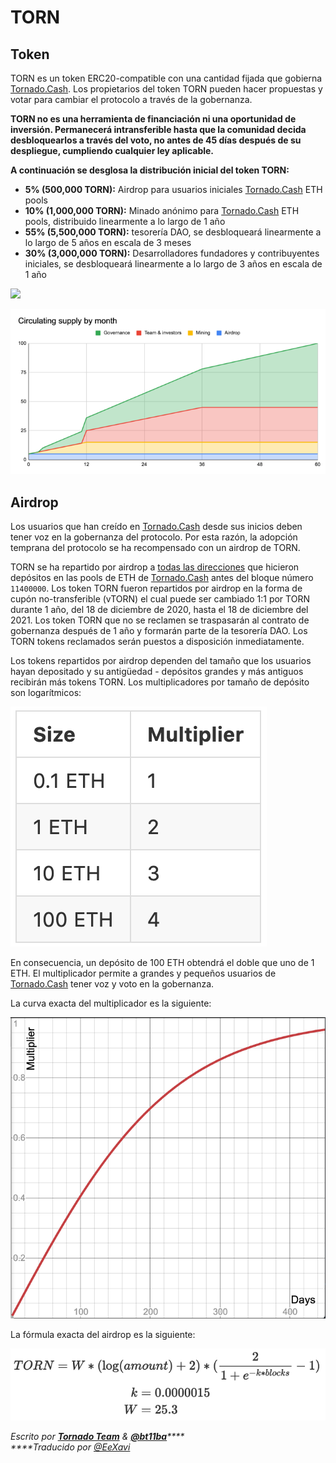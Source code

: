 # TORN

## Token

TORN es un token ERC20-compatible con una cantidad fijada que gobierna [Tornado.Cash](https://tornado.cash). Los propietarios del token TORN pueden hacer propuestas y votar para cambiar el protocolo a través de la gobernanza.

**TORN no es una herramienta de financiación ni una oportunidad de inversión. Permanecerá intransferible hasta que la comunidad decida desbloquearlos a través del voto, no antes de 45 días después de su despliegue, cumpliendo cualquier ley aplicable.**

**A continuación se desglosa la distribución inicial del token TORN:**

* **5% (500,000 TORN):** Airdrop para usuarios iniciales [Tornado.Cash](https://tornado.cash) ETH pools
* **10% (1,000,000 TORN):** Minado anónimo para [Tornado.Cash](https://tornado.cash) ETH pools, distribuido linearmente a lo largo de 1 año
* **55% (5,500,000 TORN):** tesorería DAO, se desbloqueará linearmente a lo largo de 5 años en escala de 3 meses
* **30% (3,000,000 TORN):** Desarrolladores fundadores y contribuyentes iniciales, se desbloqueará linearmente a lo largo de 3 años en escala de 1 año&#x20;

![](.gitbook/assets/1-bjggju1rn4\_qoxgcljfneq.png)

![](.gitbook/assets/1-gmc0jw8zr5xfvrk5zyqmya.png)

## Airdrop <a href="f04d" id="f04d"></a>

Los usuarios que han creído en [Tornado.Cash](https://tornado.cash) desde sus inicios deben tener voz en la gobernanza del protocolo. Por esta razón, la adopción temprana del protocolo se ha recompensado con un airdrop de TORN.

TORN se ha repartido por airdrop a [todas las direcciones](https://github.com/tornadocash/airdrop/blob/master/airdrop.csv) que hicieron depósitos en las pools de ETH de [Tornado.Cash](https://tornado.cash) antes del bloque número `11400000`. Los token TORN fueron repartidos por airdrop en la forma de cupón no-transferible (vTORN) el cual puede ser cambiado 1:1 por TORN durante 1 año, del 18 de diciembre de 2020, hasta el 18 de diciembre del 2021. Los token TORN que no se reclamen se traspasarán al contrato de gobernanza después de 1 año y formarán parte de la tesorería DAO. Los TORN tokens reclamados serán puestos a disposición inmediatamente.

Los tokens repartidos por airdrop dependen del tamaño que los usuarios hayan depositado y su antigüedad - depósitos grandes y más antiguos recibirán más tokens TORN. Los multiplicadores por tamaño de depósito son logarítmicos:

![](.gitbook/assets/1-ogfrad8p3gez14zh4jndiq-2x.png)



En consecuencia, un depósito de 100 ETH obtendrá el doble que uno de 1 ETH. El multiplicador permite a grandes y pequeños usuarios de [Tornado.Cash](https://tornado.cash) tener voz y voto en la gobernanza.

La curva exacta del multiplicador es la siguiente:

![](.gitbook/assets/1-bje88nlnkbe29-zcs5agkw-2x.png)

La fórmula exacta del airdrop es la siguiente:

![](.gitbook/assets/1-megm4amqrrkx0qxva9iska-2x.png)

_Escrito por_ [_**Tornado Team**_](https://tornado-cash.medium.com/tornado-cash-governance-proposal-a55c5c7d0703) _&_ [_**@bt11ba**_](https://torn.community/u/bt11ba/)_****_\
_****Traducido por_ [_@EeXavi_](https://twitter.com/EeXavi?s=09)
